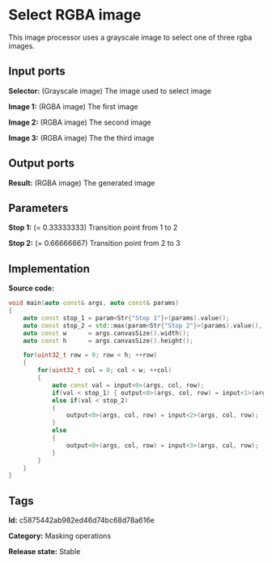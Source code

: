 # Select RGBA image

This image processor uses a grayscale image to select one of three rgba images.

## Input ports

__Selector:__ (Grayscale image) The image used to select image

__Image 1:__ (RGBA image) The first image

__Image 2:__ (RGBA image) The second image

__Image 3:__ (RGBA image) The the third image

## Output ports

__Result:__ (RGBA image) The generated image

## Parameters

__Stop 1:__ (= 0.33333333) Transition point from 1 to 2

__Stop 2:__ (= 0.66666667) Transition point from 2 to 3

## Implementation

__Source code:__ 

```c++
void main(auto const& args, auto const& params)
{
	auto const stop_1 = param<Str{"Stop 1"}>(params).value();
	auto const stop_2 = std::max(param<Str{"Stop 2"}>(params).value(), stop_1);
	auto const w      = args.canvasSize().width();
	auto const h      = args.canvasSize().height();

	for(uint32_t row = 0; row < h; ++row)
	{
		for(uint32_t col = 0; col < w; ++col)
		{
			auto const val = input<0>(args, col, row);
			if(val < stop_1) { output<0>(args, col, row) = input<1>(args, col, row); }
			else if(val < stop_2)
			{
				output<0>(args, col, row) = input<2>(args, col, row);
			}
			else
			{
				output<0>(args, col, row) = input<3>(args, col, row);
			}
		}
	}
}
```

## Tags

__Id:__ c5875442ab982ed46d74bc68d78a616e

__Category:__ Masking operations

__Release state:__ Stable